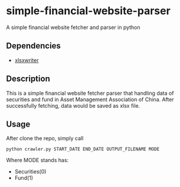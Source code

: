 # simple-financial-website-parser
A simple financial website fetcher and parser in python

## Dependencies
- [xlsxwriter](https://xlsxwriter.readthedocs.io/)

## Description
This is a simple financial website fetcher parser that handling data of securities and fund in Asset Management Association of China. After successfully fetching, data would be saved as xlsx file.

## Usage
After clone the repo, simply call

    python crawler.py START_DATE END_DATE OUTPUT_FILENAME MODE

Where MODE stands has:
- Securities(0)
- Fund(1)
